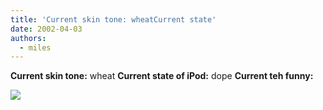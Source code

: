 ```yaml
---
title: 'Current skin tone: wheatCurrent state'
date: 2002-04-03
authors:
  - miles
---
```


**Current skin tone:** wheat **Current state of iPod:** dope **Current teh funny:**

[![](/images/miles/pirate.gif)](/images/miles/pirate.gif)

